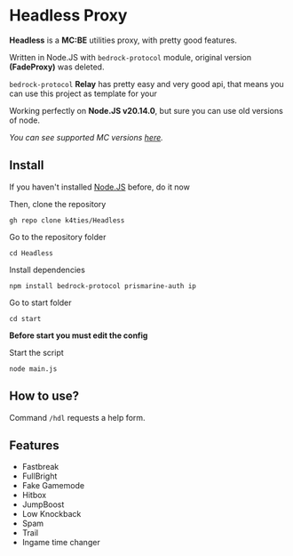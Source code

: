 # Headless Proxy
**Headless** is a **MC:BE** utilities proxy, with pretty good features.

Written in Node.JS with `bedrock-protocol` module, original version **(FadeProxy)** was deleted.

`bedrock-protocol` **Relay** has pretty easy and very good api, that means you can use this project as template for your

Working perfectly on **Node.JS v20.14.0**, but sure you can use old versions of node.

*You can see supported MC versions [here](https://github.com/PrismarineJS/bedrock-protocol/tree/master?tab=readme-ov-file#features).*

## Install
If you haven't installed [Node.JS](https://nodejs.org/) before, do it now

Then, clone the repository
```
gh repo clone k4ties/Headless
```
Go to the repository folder
```
cd Headless
```
Install dependencies
```
npm install bedrock-protocol prismarine-auth ip
```
Go to start folder
```
cd start
```
**Before start you must edit the config**

Start the script
```
node main.js
```
## How to use?
Command `/hdl` requests a help form.

## Features
- Fastbreak
- FullBright
- Fake Gamemode
- Hitbox
- JumpBoost
- Low Knockback
- Spam
- Trail
- Ingame time changer
